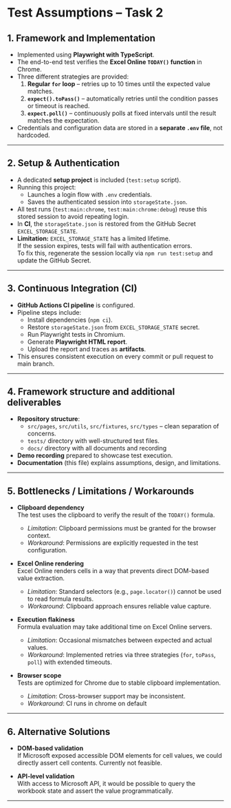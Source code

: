 # Test Assumptions – Task 2

## 1. Framework and Implementation

- Implemented using **Playwright with TypeScript**.
- The end-to-end test verifies the **Excel Online `TODAY()` function** in Chrome.
- Three different strategies are provided:
  1. **Regular `for` loop** – retries up to 10 times until the expected value matches.
  2. **`expect().toPass()`** – automatically retries until the condition passes or timeout is reached.
  3. **`expect.poll()`** – continuously polls at fixed intervals until the result matches the expectation.
- Credentials and configuration data are stored in a **separate `.env` file**, not hardcoded.

---

## 2. Setup & Authentication

- A dedicated **setup project** is included (`test:setup` script).  
- Running this project:
  - Launches a login flow with `.env` credentials.
  - Saves the authenticated session into `storageState.json`.
- All test runs (`test:main:chrome`, `test:main:chrome:debug`) reuse this stored session to avoid repeating login.  
- In **CI**, the `storageState.json` is restored from the GitHub Secret `EXCEL_STORAGE_STATE`.  
- **Limitation:** `EXCEL_STORAGE_STATE` has a limited lifetime.  
  If the session expires, tests will fail with authentication errors.  
  To fix this, regenerate the session locally via `npm run test:setup` and update the GitHub Secret.

---

## 3. Continuous Integration (CI)

- **GitHub Actions CI pipeline** is configured.
- Pipeline steps include:
  - Install dependencies (`npm ci`).
  - Restore `storageState.json` from `EXCEL_STORAGE_STATE` secret.
  - Run Playwright tests in Chromium.
  - Generate **Playwright HTML report**.
  - Upload the report and traces as **artifacts**.
- This ensures consistent execution on every commit or pull request to main branch.

---

## 4. Framework structure and additional deliverables

- **Repository structure**:
  - `src/pages`, `src/utils`, `src/fixtures`, `src/types` – clean separation of concerns.
  - `tests/` directory with well-structured test files.
  - `docs/` directory with all documents and recording
- **Demo recording** prepared to showcase test execution.
- **Documentation** (this file) explains assumptions, design, and limitations.

---

## 5. Bottlenecks / Limitations / Workarounds

- **Clipboard dependency**  
  The test uses the clipboard to verify the result of the `TODAY()` formula.
  - _Limitation_: Clipboard permissions must be granted for the browser context.
  - _Workaround_: Permissions are explicitly requested in the test configuration.

- **Excel Online rendering**  
  Excel Online renders cells in a way that prevents direct DOM-based value extraction.
  - _Limitation_: Standard selectors (e.g., `page.locator()`) cannot be used to read formula results.
  - _Workaround_: Clipboard approach ensures reliable value capture.

- **Execution flakiness**  
  Formula evaluation may take additional time on Excel Online servers.
  - _Limitation_: Occasional mismatches between expected and actual values.
  - _Workaround_: Implemented retries via three strategies (`for`, `toPass`, `poll`) with extended timeouts.

- **Browser scope**  
  Tests are optimized for Chrome due to stable clipboard implementation.
  - _Limitation_: Cross-browser support may be inconsistent.
  - _Workaround_: CI runs in chrome on default

---

## 6. Alternative Solutions

- **DOM-based validation**  
  If Microsoft exposed accessible DOM elements for cell values, we could directly assert cell contents. Currently not feasible.

- **API-level validation**  
  With access to Microsoft API, it would be possible to query the workbook state and assert the value programmatically.

---
